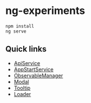 # ng-experiments

```
npm install
ng serve
```

## Quick links
- [ApiService](src/app/core/api.service.ts)
- [AppStartService](src/app/core/app-start.service.ts)
- [ObservableManager](src/app/core/utils/observableManager.ts)
- [Modal](src/app/shared/modal)
- [Tooltip](src/app/shared/tooltip)
- [Loader](src/app/shared/loader)
